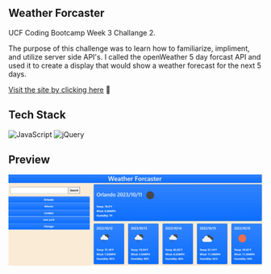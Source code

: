 ## Weather Forcaster

UCF Coding Bootcamp Week 3 Challange 2. 


The purpose of this challenge was to learn how to familiarize, impliment, and utilize server side API's. I called the openWeather 5 day forcast API and used it to create a display that would show a weather forecast for the next 5 days.  


<a href="https://cpicha20.github.io/Weather-Forecaster/" target="_blank">Visit the site by clicking here</a> 🚀


## Tech Stack

![JavaScript](https://img.shields.io/badge/javascript-%23323330.svg?style=for-the-badge&logo=javascript&logoColor=%23F7DF1E)
![jQuery](https://img.shields.io/badge/jquery-%230769AD.svg?style=for-the-badge&logo=jquery&logoColor=white)

## Preview 

![Preview](/assets/images/Screenshot%202023-10-10%20195008.png)
